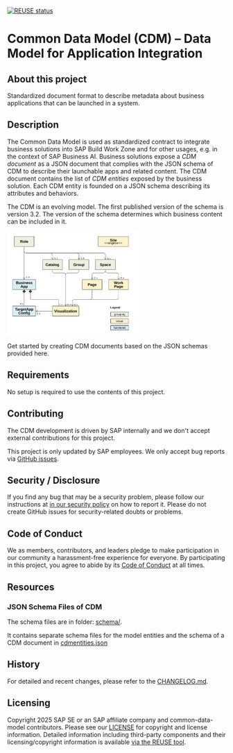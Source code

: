 [![REUSE status](https://api.reuse.software/badge/github.com/SAP/common-data-model)](https://api.reuse.software/info/github.com/SAP/common-data-model)

# Common Data Model (CDM) &ndash; Data Model for Application Integration

## About this project

Standardized document format to describe metadata about business applications that can be launched in a system.

## Description

The Common Data Model is used as standardized contract to integrate business solutions into SAP Build Work Zone and for other usages,
e.g. in the context of SAP Business AI. Business solutions expose a _CDM document_ as a JSON document that complies with the JSON schema of CDM to describe their launchable apps and related content. The CDM document contains the list of _CDM entities_ exposed by the business solution. Each CDM entity is founded on a JSON schema describing its attributes and behaviors.

The CDM is an evolving model. The first published version of the schema is version 3.2. The version of the schema determines which business content can be included in it.

<!-- markdownlint-disable MD033 -->
<img src="./static/cdm-entity-model.svg" width="60%" height="60%" alt="CDM - Entity Model"></img>

Get started by creating CDM documents based on the JSON schemas provided here.

## Requirements

No setup is required to use the contents of this project.

## Contributing

The CDM development is driven by SAP internally and we don't accept external contributions for this project.

This project is only updated by SAP employees. We only accept bug reports via [GitHub issues](https://github.com/SAP/common-data-model/issues).

## Security / Disclosure

If you find any bug that may be a security problem, please follow our instructions at [in our security policy](https://github.com/SAP/common-data-model/security/policy) on how to report it. Please do not create GitHub issues for security-related doubts or problems.

## Code of Conduct

We as members, contributors, and leaders pledge to make participation in our community a harassment-free experience for everyone. By participating in this project, you agree to abide by its [Code of Conduct](https://github.com/SAP/.github/blob/main/CODE_OF_CONDUCT.md) at all times.

## Resources

### JSON Schema Files of CDM

The schema files are in folder: [schema/](./schema/).

It contains separate schema files for the model entities and the schema of a CDM document in [cdmentities.json](./schema/cdmentities.json)

## History

For detailed and recent changes, please refer to the [CHANGELOG.md](./CHANGELOG.md).

## Licensing

Copyright 2025 SAP SE or an SAP affiliate company and common-data-model contributors. Please see our [LICENSE](LICENSE) for copyright and license information. Detailed information including third-party components and their licensing/copyright information is available [via the REUSE tool](https://api.reuse.software/info/github.com/SAP/common-data-model).
